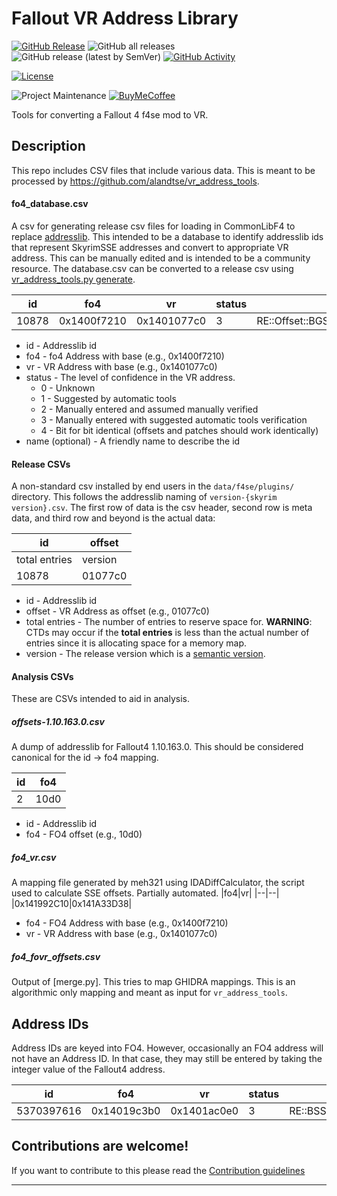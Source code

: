 # Fallout VR Address Library

[![GitHub Release][releases-shield]][releases]
![GitHub all releases][download-all]
![GitHub release (latest by SemVer)][download-latest]
[![GitHub Activity][commits-shield]][commits]

[![License][license-shield]][license]

![Project Maintenance][maintenance-shield]
[![BuyMeCoffee][buymecoffeebadge]][buymecoffee]

Tools for converting a Fallout 4 f4se mod to VR.

## Description

This repo includes CSV files that include various data. This is meant to be processed by https://github.com/alandtse/vr_address_tools.

#### fo4_database.csv
A csv for generating release csv files for loading in CommonLibF4 to replace [addresslib][addresslib]. This intended to be a database to identify addresslib ids that represent SkyrimSSE addresses and convert to appropriate VR address. This can be manually edited and is intended to be a community resource. The database.csv can be converted to a release csv using [vr_address_tools.py generate](https://github.com/alandtse/vr_address_tools#generate).

|id|fo4|vr|status|name|
|---|--|--|--|----|
|10878|0x1400f7210|0x1401077c0|3|RE::Offset::BGSDefaultObjectManager::GetSingleton

  * id  - Addresslib id
  * fo4 - fo4 Address with base (e.g., 0x1400f7210)
  * vr - VR Address with base (e.g., 0x1401077c0)
  * status - The level of confidence in the VR address.
       * 0 - Unknown
       * 1 - Suggested by automatic tools
       * 2 - Manually entered and assumed manually verified
       * 3 - Manually entered with suggested automatic tools verification
       * 4 - Bit for bit identical (offsets and patches should work identically)
  * name (optional) - A friendly name to describe the id

#### Release CSVs
A non-standard csv installed by end users in the `data/f4se/plugins/` directory. This follows the addresslib naming of `version-{skyrim version}.csv`. The first row of data is the csv header, second row is meta data, and third row and beyond is the actual data:

| id | offset |
|-----|--------|
| total entries | version |
| 10878 | 01077c0 |
* id  - Addresslib id
* offset - VR Address as offset (e.g., 01077c0)
* total entries - The number of entries to reserve space for. **WARNING**: CTDs may occur if the **total entries** is less than the actual number of entries since it is allocating space for a memory map.
* version - The release version which is a [semantic version](https://semver.org/).

#### Analysis CSVs
These are CSVs intended to aid in analysis.
##### offsets-1.10.163.0.csv

A dump of addresslib for Fallout4 1.10.163.0. This should be considered canonical for the id -> fo4 mapping.

|id|fo4|
|--|--|
2|10d0

* id  - Addresslib id
* fo4 - FO4 offset (e.g., 10d0)

##### fo4_vr.csv

A mapping file generated by meh321 using IDADiffCalculator, the script used to calculate SSE offsets. Partially automated.
|fo4|vr|
|--|--|
|0x141992C10|0x141A33D38|
* fo4 - FO4 Address with base (e.g., 0x1400f7210)
* vr - VR Address with base (e.g., 0x1401077c0)


##### fo4_fovr_offsets.csv

Output of [merge.py]. This tries to map GHIDRA mappings. This is an algorithmic only mapping and meant as input for `vr_address_tools`.

## Address IDs

Address IDs are keyed into FO4. However, occasionally an FO4 address will not have an Address ID. In that case, they may still be entered by taking the integer value of the Fallout4 address.

|id|fo4|vr|status|name|
|---|--|--|--|----|
|5370397616|0x14019c3b0|0x1401ac0e0|3|RE::BSShaderProperty::InvalidateMaterial


<!---->

## Contributions are welcome!

If you want to contribute to this please read the [Contribution guidelines](CONTRIBUTING.md)

---

[buymecoffee]: https://www.buymeacoffee.com/alandtse
[buymecoffeebadge]: https://img.shields.io/badge/buy%20me%20a%20coffee-donate-yellow.svg?style=for-the-badge
[commits-shield]: https://img.shields.io/github/commit-activity/w/alandtse/vr_address_tools?style=for-the-badge
[commits]: https://github.com/alandtse/fallout_vr_address_library/commits/main
[license]: LICENSE
[license-shield]: https://img.shields.io/github/license/alandtse/fallout_vr_address_library.svg?style=for-the-badge
[maintenance-shield]: https://img.shields.io/badge/maintainer-Alan%20Tse%20%40alandtse-blue.svg?style=for-the-badge
[releases-shield]: https://img.shields.io/github/release/alandtse/fallout_vr_address_library.svg?style=for-the-badge
[releases]: https://github.com/alandtse/fallout_vr_address_library/releases
[download-all]: https://img.shields.io/github/downloads/alandtse/fallout_vr_address_library/total?style=for-the-badge
[download-latest]: https://img.shields.io/github/downloads/alandtse/fallout_vr_address_library/latest/total?style=for-the-badge
[addresslib]: https://www.nexusmods.com/fallout4/mods/64879
